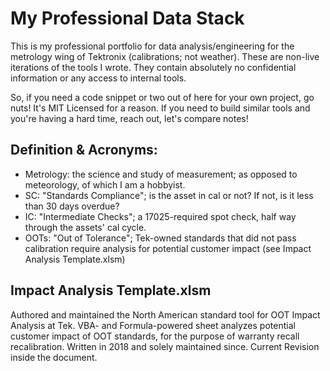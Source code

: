 # My Professional Data Stack
This is my professional portfolio for data analysis/engineering for the metrology wing of Tektronix (calibrations; not weather). These are non-live iterations of the tools I wrote. They contain absolutely no confidential information or any access to internal tools.

So, if you need a code snippet or two out of here for your own project, go nuts! It's MIT Licensed for a reason. If you need to build similar tools and you're having a hard time, reach out, let's compare notes!

## Definition & Acronyms:
 - Metrology: the science and study of measurement; as opposed to meteorology, of which I am a hobbyist.
 - SC: "Standards Compliance"; is the asset in cal or not? If not, is it less than 30 days overdue?
 - IC: "Intermediate Checks"; a 17025-required spot check, half way through the assets' cal cycle.
 - OOTs: "Out of Tolerance"; Tek-owned standards that did not pass calibration require analysis for potential customer impact (see Impact Analysis Template.xlsm)

## Impact Analysis Template.xlsm
Authored and maintained the North American standard tool for OOT Impact Analysis at Tek. VBA- and Formula-powered sheet analyzes potential customer impact of OOT standards, for the purpose of warranty recall recalibration. Written in 2018 and solely maintained since. Current Revision inside the document.

##
